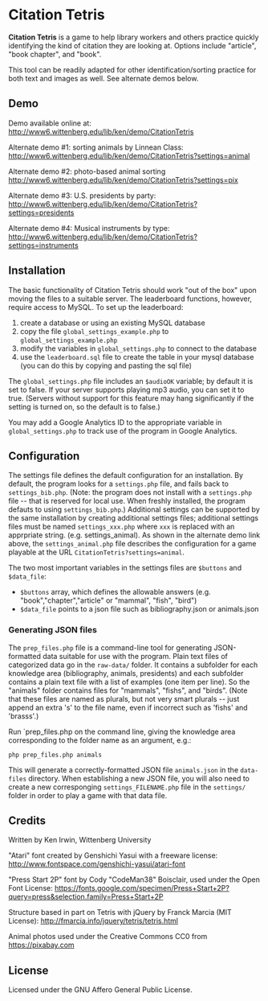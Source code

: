 # Citation Tetris

**Citation Tetris** is a game to help library workers and others practice quickly identifying the kind of citation they are looking at. Options include "article", "book chapter", and "book". 

This tool can be readily adapted for other identification/sorting practice for both text and images as well. See alternate demos below.

## Demo

Demo available online at:
http://www6.wittenberg.edu/lib/ken/demo/CitationTetris

Alternate demo #1: sorting animals by Linnean Class:
http://www6.wittenberg.edu/lib/ken/demo/CitationTetris?settings=animal

Alternate demo #2: photo-based animal sorting 
http://www6.wittenberg.edu/lib/ken/demo/CitationTetris?settings=pix

Alternate demo #3: U.S. presidents by party: 
http://www6.wittenberg.edu/lib/ken/demo/CitationTetris?settings=presidents

Alternate demo #4: Musical instruments by type: 
http://www6.wittenberg.edu/lib/ken/demo/CitationTetris?settings=instruments

## Installation

The basic functionality of Citation Tetris should work "out of the box" upon moving the files to a suitable server. The leaderboard functions, however, require access to MySQL. To set up the leaderboard:
1. create a database or using an existing MySQL database
2. copy the file `global_settings_example.php` to `global_settings_example.php`
3. modify the variables in `global_settings.php` to connect to the database
4. use the `leaderboard.sql` file to create the table in your mysql database (you can do this by copying and pasting the sql file)

The `global_settings.php` file includes an `$audioOK` variable; by default it is set to false. If your server supports playing mp3 audio, you can set it to true. (Servers without support for this feature may hang significantly if the setting is turned on, so the default is to false.)

You may add a Google Analytics ID to the appropriate variable in `global_settings.php` to track use of the program in Google Analytics.


## Configuration

The settings file defines the default configuration for an installation. By default, the program looks for a `settings.php` file, and fails back to `settings_bib.php`. (Note: the program does not install with a `settings.php` file -- that is reserved for local use. When freshly installed, the program defauts to using `settings_bib.php`.) Additional settings can be supported by the same installation by creating additional settings files; additional settings files must be named `settings_xxx.php` where `xxx` is replaced with an apprpriate string. (e.g. settings_animal). As shown in the alternate demo link above, the `settings_animal.php` file describes the configuration for a game playable at the URL `CitationTetris?settings=animal`.

The two most important variables in the settings files are `$buttons` and `$data_file`: 
* `$buttons` array, which defines the allowable answers (e.g. "book","chapter","article" or "mammal", "fish", "bird")
* `$data_file` points to a json file such as bibliography.json or animals.json

### Generating JSON files

The `prep_files.php` file is a command-line tool for generating JSON-formatted data suitable for use with the program. Plain text files of categorized data go in the `raw-data/` folder. It contains a subfolder for each knowledge area (bibliography, animals, presidents) and each subfolder contains a plain text file with a list of examples (one item per line). So the "animals" folder contains files for "mammals", "fishs", and "birds". (Note that these files are named as plurals, but not very smart plurals -- just append an extra 's' to the file name, even if incorrect such as 'fishs' and 'brasss'.)

Run `prep_files.php on the command line, giving the knowledge area corresponding to the folder name as an argument, e.g.:

`php prep_files.php animals`

This will generate a correctly-formatted JSON file `animals.json` in the `data-files` directory. When establishing a new JSON file, you will also need to create a new corresponging `settings_FILENAME.php` file in the `settings/` folder in order to play a game with that data file.  

## Credits
Written by Ken Irwin, Wittenberg University

"Atari" font created by Genshichi Yasui with a freeware license: http://www.fontspace.com/genshichi-yasui/atari-font 

"Press Start 2P" font by Cody "CodeMan38" Boisclair, used under the Open Font License: https://fonts.google.com/specimen/Press+Start+2P?query=press&selection.family=Press+Start+2P

Structure based in part on Tetris with jQuery by Franck Marcia (MIT License):
http://fmarcia.info/jquery/tetris/tetris.html

Animal photos used under the Creative Commons CC0 from https://pixabay.com

## License

Licensed under the GNU Affero General Public License.